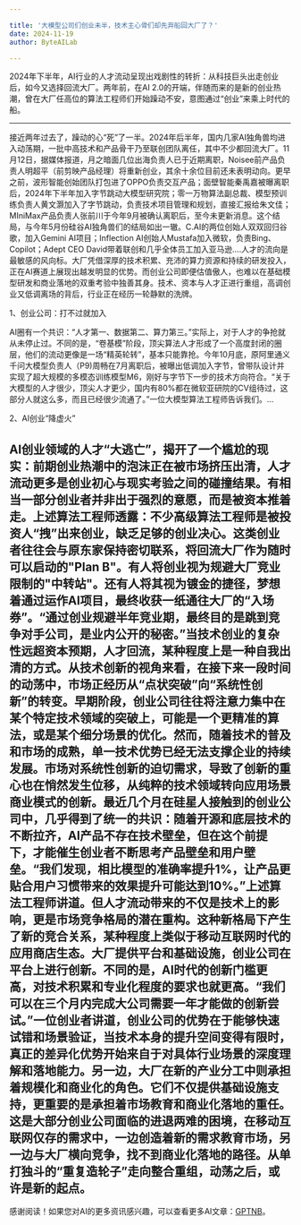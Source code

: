 ```yaml
---

title: '大模型公司们创业未半，技术主心骨们却先弃船回大厂了？'
date: 2024-11-19
author: ByteAILab

---
```


2024年下半年，AI行业的人才流动呈现出戏剧性的转折：从科技巨头出走创业后，如今又选择回流大厂。两年前，在AI 2.0的开端，伴随而来的是新的创业热潮，曾在大厂任高位的算法工程师们开始躁动不安，意图通过“创业”来乘上时代的船。

---
接近两年过去了，躁动的心“死”了一半。2024年后半年，国内几家AI独角兽均进入动荡期，一批中高技术和产品骨干乃至联创团队离任，其中不少都回流大厂。11月12日，据媒体报道，月之暗面几位出海负责人已于近期离职，Noisee前产品负责人明超平（前剪映产品经理）将重新创业，其余十余位目前还未表明动向。更早之前，波形智能创始团队打包进了OPPO负责交互产品；面壁智能秦禹嘉被曝离职后，2024年下半年加入字节跳动大模型研究院；零一万物算法副总裁、模型预训练负责人黄文灏加入了字节跳动，负责技术项目管理和规划，直接汇报给朱文佳；MIniMax产品负责人张前川于今年9月被确认离职后，至今未更新消息。这个结局，与今年5月份硅谷AI独角兽们的结局如出一辙。C.AI的两位创始人双双回归谷歌，加入Gemini AI项目；Inflection AI创始人Mustafa加入微软，负责Bing、Copilot；Adept CEO David带着联创和几乎全体员工加入亚马逊....人才的流向是最敏感的风向标。大厂凭借深厚的技术积累、充沛的算力资源和持续的研发投入，正在AI赛道上展现出越发明显的优势。而创业公司即便估值傲人，也难以在基础模型研发和商业落地的双重考验中独善其身。技术、资本与人才正进行重组，高调创业又低调离场的背后，行业正在经历一轮静默的洗牌。

1、创业公司：打不过就加入

AI圈有一个共识：“人才第一、数据第二、算力第三。”实际上，对于人才的争抢就从未停止过。不同的是，“卷基模”阶段，顶尖算法人才形成了一个高度封闭的圈层，他们的流动更像是一场“精英轮转”，基本只能靠抢。今年10月底，原阿里通义千问大模型负责人（P9)周畅在7月离职后，被曝出低调加入字节，曾带队设计并实现了超大规模的多模态训练模型M6，刚好与字节下一步的技术方向符合。“关于大模型的人才很少，顶尖人才更少，国内有80%都在微软亚研院的CV组待过，这部分人就这么多，而且已经很少流通了。”一位大模型算法工程师告诉我们。...

2、AI创业“降虚火”

AI创业领域的人才“大逃亡”，揭开了一个尴尬的现实：前期创业热潮中的泡沫正在被市场挤压出清，人才流动更多是创业初心与现实考验之间的碰撞结果。有相当一部分创业者并非出于强烈的意愿，而是被资本推着走。上述算法工程师透露：不少高级算法工程师是被投资人“拽”出来创业，缺乏足够的创业决心。这类创业者往往会与原东家保持密切联系，将回流大厂作为随时可以启动的"Plan B"。有人将创业视为规避大厂竞业限制的"中转站"。还有人将其视为镀金的捷径，梦想着通过运作AI项目，最终收获一纸通往大厂的“入场券”。“通过创业规避半年竞业期，最终目的是跳到竞争对手公司，是业内公开的秘密。”当技术创业的复杂性远超资本预期，人才回流，某种程度上是一种自我出清的方式。从技术创新的视角来看，在接下来一段时间的动荡中，市场正经历从“点状突破”向“系统性创新”的转变。早期阶段，创业公司往往将注意力集中在某个特定技术领域的突破上，可能是一个更精准的算法，或是某个细分场景的优化。然而，随着技术的普及和市场的成熟，单一技术优势已经无法支撑企业的持续发展。市场对系统性创新的迫切需求，导致了创新的重心也在悄然发生位移，从纯粹的技术领域转向应用场景商业模式的创新。最近几个月在硅星人接触到的创业公司中，几乎得到了统一的共识：随着开源和底层技术的不断拉齐，AI产品不存在技术壁垒，但在这个前提下，才能催生创业者不断思考产品壁垒和用户壁垒。“我们发现，相比模型的准确率提升1%，让产品更贴合用户习惯带来的效果提升可能达到10%。”上述算法工程师讲道。但人才流动带来的不仅是技术上的影响，更是市场竞争格局的潜在重构。这种新格局下产生了新的竞合关系，某种程度上类似于移动互联网时代的应用商店生态。大厂提供平台和基础设施，创业公司在平台上进行创新。不同的是，AI时代的创新门槛更高，对技术积累和专业化程度的要求也就更高。“我们可以在三个月内完成大公司需要一年才能做的创新尝试。”一位创业者讲道，创业公司的优势在于能够快速试错和场景验证，当技术本身的提升空间变得有限时，真正的差异化优势开始来自于对具体行业场景的深度理解和落地能力。另一边，大厂在新的产业分工中则承担着规模化和商业化的角色。它们不仅提供基础设施支持，更重要的是承担着市场教育和商业化落地的重任。这是大部分创业公司面临的进退两难的困境，在移动互联网仅存的需求中，一边创造着新的需求教育市场，另一边与大厂横向竞争，找不到商业化落地的路径。从单打独斗的“重复造轮子”走向整合重组，动荡之后，或许是新的起点。
---
感谢阅读！如果您对AI的更多资讯感兴趣，可以查看更多AI文章：[GPTNB](https://gptnb.com)。